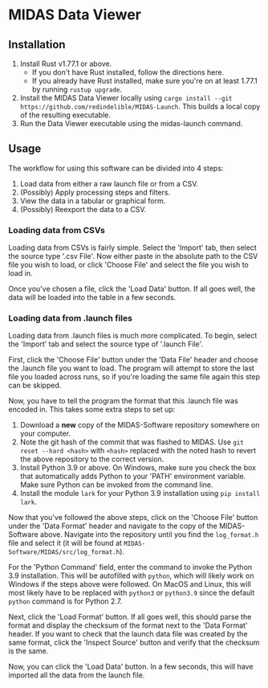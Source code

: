 # MIDAS Data Viewer

## Installation

1. Install Rust v1.77.1 or above. 
   * If you don't have Rust installed, follow the directions here.
   * If you already have Rust installed, make sure you're on at least 1.77.1 by running `rustup upgrade`.
2. Install the MIDAS Data Viewer locally using `cargo install --git https://github.com/redindelible/MIDAS-Launch`. This builds a local copy of the resulting executable.
3. Run the Data Viewer executable using the midas-launch command.

## Usage
The workflow for using this software can be divided into 4 steps:
1. Load data from either a raw launch file or from a CSV.
2. (Possibly) Apply processing steps and filters.
3. View the data in a tabular or graphical form.
4. (Possibly) Reexport the data to a CSV.

### Loading data from CSVs
   
Loading data from CSVs is fairly simple. Select the 'Import' tab, then select the source type
'.csv File'. Now either paste in the absolute path to the CSV file you wish to load, or click
'Choose File' and select the file you wish to load in.

Once you've chosen a file, click the 'Load Data' button. If all goes well, the data will be
loaded into the table in a few seconds.

### Loading data from .launch files

Loading data from .launch files is much more complicated. To begin, select the 'Import' tab and select
the source type of '.launch File'.

First, click the 'Choose File' button under the 'Data File' header and choose the .launch file
you want to load. The program will attempt to store the last file you loaded across runs, so
if you're loading the same file again this step can be skipped.

Now, you have to tell the program the format that this .launch file was encoded in. This takes some 
extra steps to set up:

1. Download a __new__ copy of the MIDAS-Software repository somewhere on your computer.
2. Note the git hash of the commit that was flashed to MIDAS. Use
`git reset --hard <hash>` with `<hash>` replaced with the noted hash to revert the above
repository to the correct version.
3. Install Python 3.9 or above. On Windows, make sure you check the box that automatically adds
Python to your 'PATH' environment variable. Make sure Python can be invoked from the command line.
4. Install the module `lark` for your Python 3.9 installation using `pip install lark`. 

Now that you've followed the above steps, click on the 'Choose File' button under the 'Data Format'
header and navigate to the copy of the MIDAS-Software above. Navigate into the repository until you
find the `log_format.h` file and select it (it will be found at `MIDAS-Software/MIDAS/src/log_format.h`).

For the 'Python Command' field, enter the command to invoke the Python 3.9 installation. This will
be autofilled with `python`, which will likely work on Windows if the steps above were followed. On MacOS
and Linux, this will most likely have to be replaced with `python3` or `python3.9` since the default `python`
command is for Python 2.7. 

Next, click the 'Load Format' button. If all goes well, this should parse the format and display the checksum
of the format next to the 'Data Format' header. If you want to check that the launch data file
was created by the same format, click the 'Inspect Source' button and verify that the checksum is the same.

Now, you can click the 'Load Data' button. In a few seconds, this will have imported all the data
from the launch file.